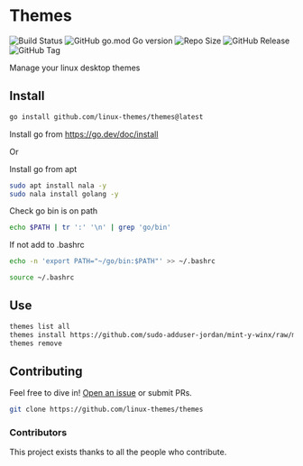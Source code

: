 # Themes

![Build Status](https://github.com/linux-themes/themes/actions/workflows/themes.yml/badge.svg)
![GitHub go.mod Go version](https://img.shields.io/github/go-mod/go-version/linux-themes/themes)
![Repo Size](https://img.shields.io/github/repo-size/linux-themes/themes)
![GitHub Release](https://img.shields.io/github/v/release/linux-themes/themes)
![GitHub Tag](https://img.shields.io/github/v/tag/linux-themes/themes)



Manage your linux desktop themes

## Install

```sh
go install github.com/linux-themes/themes@latest
```

Install go from https://go.dev/doc/install

Or

Install go from apt

```sh
sudo apt install nala -y
sudo nala install golang -y
```

Check go bin is on path
```sh
echo $PATH | tr ':' '\n' | grep 'go/bin'
```

If not add to .bashrc 
```sh
echo -n 'export PATH="~/go/bin:$PATH"' >> ~/.bashrc
```
```sh
source ~/.bashrc
```

## Use

```sh
themes list all
themes install https://github.com/sudo-adduser-jordan/mint-y-winx/raw/main/mint-y-winx.tar.xz
themes remove 
```

## Contributing

Feel free to dive in! [Open an issue](https://github.com/RichardLitt/standard-readme/issues/new) or submit PRs.

```sh
git clone https://github.com/linux-themes/themes  
```


### Contributors

This project exists thanks to all the people who contribute. 
<!-- <a href="https://github.com/RichardLitt/standard-readme/graphs/contributors"><img src="https://opencollective.com/standard-readme/contributors.svg?width=890&button=false" /></a> -->
